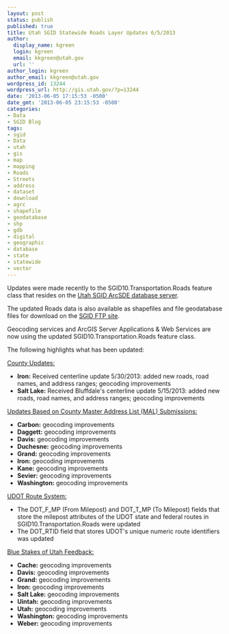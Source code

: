 ```yaml
---
layout: post
status: publish
published: true
title: Utah SGID Statewide Roads Layer Updates 6/5/2013
author:
  display_name: kgreen
  login: kgreen
  email: kkgreen@utah.gov
  url: ''
author_login: kgreen
author_email: kkgreen@utah.gov
wordpress_id: 13244
wordpress_url: http://gis.utah.gov/?p=13244
date: '2013-06-05 17:15:53 -0500'
date_gmt: '2013-06-05 23:15:53 -0500'
categories:
- Data
- SGID Blog
tags:
- sgid
- Data
- utah
- gis
- map
- mapping
- Roads
- Streets
- address
- dataset
- download
- agrc
- shapefile
- geodatabase
- shp
- gdb
- digital
- geographic
- database
- state
- statewide
- vector
---
```

<p>Updates were made recently to the SGID10.Transportation.Roads feature class that resides on the <a href="http://gis.utah.gov/data/how-to-connect-to-the-sgid-via-sde/">Utah SGID ArcSDE database server</a>.</p>
<p>The updated Roads data is also available as shapefiles and file geodatabase files for download on the <a href="ftp://ftp.agrc.utah.gov/UtahSGID_Vector/UTM12_NAD83/TRANSPORTATION/PackagedData/_Statewide/UtahRoadAndHighwaySystem/">SGID FTP site</a>.</p>
<p>Geocoding services and ArcGIS Server Applications & Web Services are now using the updated SGID10.Transportation.Roads feature class.</p>
<p>The following highlights what has been updated:</p>
<p><span style="text-decoration: underline;">County Updates:</span></p>
<ul>
<li><strong>Iron:</strong> Received centerline update 5/30/2013: added new roads, road names, and address ranges; geocoding improvements</li>
<li><strong>Salt Lake:</strong> Received Bluffdale's centerline update 5/15/2013: added new roads, road names, and address ranges; geocoding improvements</li>
</ul>
<p><span style="text-decoration: underline;">Updates Based on County Master Address List (MAL) Submissions:</span></p>
<ul>
<li><strong>Carbon:</strong> geocoding improvements</li>
<li><strong>Daggett:</strong> geocoding improvements</li>
<li><strong>Davis:</strong> geocoding improvements</li>
<li><strong>Duchesne:</strong> geocoding improvements</li>
<li><strong>Grand:</strong> geocoding improvements</li>
<li><strong>Iron:</strong> geocoding improvements</li>
<li><strong>Kane:</strong> geocoding improvements</li>
<li><strong>Sevier:</strong> geocoding improvements</li>
<li><strong>Washington:</strong> geocoding improvements</li>
</ul>
<p><span style="text-decoration: underline;">UDOT Route System:</span></p>
<ul>
<li>The DOT_F_MP (From Milepost) and DOT_T_MP (To Milepost) fields that store the milepost attributes of the UDOT state and federal routes in SGID10.Transportation.Roads were updated</li>
<li>The DOT_RTID field that stores UDOT's unique numeric route identifiers was updated</li>
</ul>
<p><span style="text-decoration: underline;">Blue Stakes of Utah Feedback:</span></p>
<ul>
<li><strong>Cache:</strong> geocoding improvements</li>
<li><strong>Davis:</strong> geocoding improvements</li>
<li><strong>Grand:</strong> geocoding improvements</li>
<li><strong>Iron:</strong> geocoding improvements</li>
<li><strong>Salt Lake:</strong> geocoding improvements</li>
<li><strong>Uintah:</strong> geocoding improvements</li>
<li><strong>Utah:</strong> geocoding improvements</li>
<li><strong>Washington:</strong> geocoding improvements</li>
<li><strong>Weber:</strong> geocoding improvements</li>
</ul>
